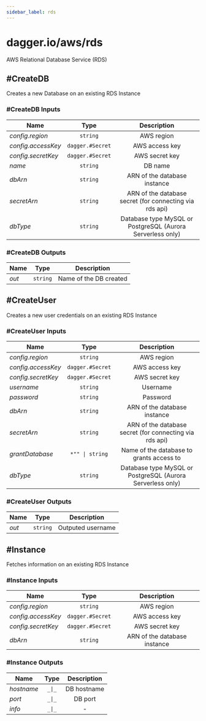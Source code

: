 ```yaml
---
sidebar_label: rds
---
```


# dagger.io/aws/rds

AWS Relational Database Service (RDS)

## #CreateDB

Creates a new Database on an existing RDS Instance

### #CreateDB Inputs

| Name                 | Type                | Description                                                  |
| -------------        |:-------------:      |:-------------:                                               |
|*config.region*       | `string`            |AWS region                                                    |
|*config.accessKey*    | `dagger.#Secret`    |AWS access key                                                |
|*config.secretKey*    | `dagger.#Secret`    |AWS secret key                                                |
|*name*                | `string`            |DB name                                                       |
|*dbArn*               | `string`            |ARN of the database instance                                  |
|*secretArn*           | `string`            |ARN of the database secret (for connecting via rds api)       |
|*dbType*              | `string`            |Database type MySQL or PostgreSQL (Aurora Serverless only)    |

### #CreateDB Outputs

| Name             | Type              | Description              |
| -------------    |:-------------:    |:-------------:           |
|*out*             | `string`          |Name of the DB created    |

## #CreateUser

Creates a new user credentials on an existing RDS Instance

### #CreateUser Inputs

| Name                 | Type                | Description                                                  |
| -------------        |:-------------:      |:-------------:                                               |
|*config.region*       | `string`            |AWS region                                                    |
|*config.accessKey*    | `dagger.#Secret`    |AWS access key                                                |
|*config.secretKey*    | `dagger.#Secret`    |AWS secret key                                                |
|*username*            | `string`            |Username                                                      |
|*password*            | `string`            |Password                                                      |
|*dbArn*               | `string`            |ARN of the database instance                                  |
|*secretArn*           | `string`            |ARN of the database secret (for connecting via rds api)       |
|*grantDatabase*       | `*"" \| string`     |Name of the database to grants access to                      |
|*dbType*              | `string`            |Database type MySQL or PostgreSQL (Aurora Serverless only)    |

### #CreateUser Outputs

| Name             | Type              | Description         |
| -------------    |:-------------:    |:-------------:      |
|*out*             | `string`          |Outputed username    |

## #Instance

Fetches information on an existing RDS Instance

### #Instance Inputs

| Name                 | Type                | Description                    |
| -------------        |:-------------:      |:-------------:                 |
|*config.region*       | `string`            |AWS region                      |
|*config.accessKey*    | `dagger.#Secret`    |AWS access key                  |
|*config.secretKey*    | `dagger.#Secret`    |AWS secret key                  |
|*dbArn*               | `string`            |ARN of the database instance    |

### #Instance Outputs

| Name             | Type              | Description        |
| -------------    |:-------------:    |:-------------:     |
|*hostname*        | `_\|_`            |DB hostname         |
|*port*            | `_\|_`            |DB port             |
|*info*            | `_\|_`            |-                   |
